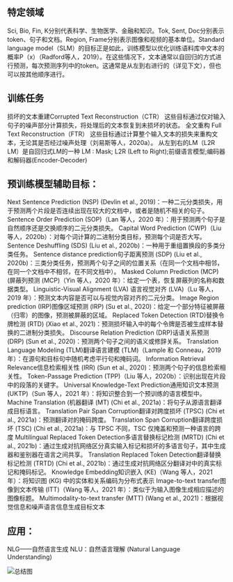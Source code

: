 ## 特定领域
Sci, Bio, Fin, K分别代表科学、生物医学、金融和知识。Tok, Sent, Doc分别表示token、句子和文档。Region, Frame分别表示图像和视频的基本单位。Standard language model（SLM）的目标正是如此，训练模型以优化训练语料库中文本的概率P（x）（Radford等人，2019）。在这些情况下，文本通常以自回归的方式进行预测，每次预测序列中的token。这通常是从左到右进行的（详见下文），但也可以按其他顺序进行。
## 训练任务
损坏的文本重建Corrupted Text Reconstruction（CTR） 这些目标通过仅对输入句子的噪声部分计算损失，将处理后的文本恢复到未损坏的状态。
全文重构 Full Text Reconstruction（FTR） 这些目标通过计算整个输入文本的损失来重构文本，无论其是否经过噪声处理（刘易斯等人，2020a）。
从左到右的LM（L2R LM）是自回归式LM的一种
LM : Mask; L2R (Left to Right);前缀语言模型;编码器和解码器(Encoder-Decoder)
## 预训练模型辅助目标：
Next Sentence Prediction (NSP) (Devlin et al., 2019)：一种二元分类损失，用于预测两个片段是否连续出现在较大的文档中，或者是随机不相关的句子。
Sentence Order Prediction (SOP)（Lan 等人，2020 年）：用于预测两个句子是自然顺序还是交换顺序的二元分类损失。
Capital Word Prediction (CWP)（Liu 等人，2020b）：对每个词计算的二进制分类目标，预测每个词是否大写。
Sentence Deshuffling (SDS) (Liu et al., 2020b)：一种用于重组置换段的多类分类任务。
Sentence distance prediction句子距离预测 (SDP) (Liu et al., 2020b)：三类分类任务，预测两个句子之间的位置关系（在同一个文档中相邻，在同一个文档中不相邻，在不同文档中）。 
Masked Column Prediction (MCP) (屏蔽列预测 (MCP)（Yin 等人，2020 年）：给定一个表，恢复屏蔽列的名称和数据类型。 Linguistic-Visual Alignment (LVA) 语言视觉对齐 (LVA)（Lu 等人，2019 年）：预测文本内容是否可以与视觉内容对齐的二元分类。
Image Region prediction (IRP)图像区域预测 (IRP) (Su et al., 2020)：给定一个部分特征被屏蔽（归零）的图像，预测被屏蔽的区域。 
Replaced Token Detection (RTD)替换令牌检测 (RTD) (Xiao et al., 2021)：预测损坏输入中的每个令牌是否被生成样本替换的二进制分类损失。
Discourse Relation Prediction (DRP)话语关系预测 (DRP) (Sun et al., 2020)：预测两个句子之间的语义或修辞关系。
Translation Language Modeling (TLM)翻译语言建模 (TLM)（Lample 和 Conneau，2019 年）：在源句和目标句中随机考虑平行句和掩码词。
Information Retrieval Relevance信息检索相关性 (IRR) (Sun et al., 2020)：预测两个句子的信息检索相关性。 
Token-Passage Prediction (TPP)（Liu 等人，2020b）：识别出现在片段中的段落的关键字。
Universal Knowledge-Text Prediction通用知识文本预测 (UKTP)（Sun 等人，2021 年）：将知识整合到一个预训练的语言模型中。
Machine Translation (机器翻译 (MT) (Chi et al., 2021a)：将句子从源语言翻译成目标语言。
Translation Pair Span Corruption翻译对跨度损坏 (TPSC) (Chi et al., 2021a)：预测翻译对的掩码跨度。
Translation Span Corruption翻译跨度损坏 (TSC) (Chi et al., 2021a)：与 TPSC 不同，TSC 仅掩盖和预测一种语言的跨度
Multilingual Replaced Token Detection多语言替换标记检测 (MRTD) (Chi et al., 2021b)：通过生成对抗网络区分真实输入标记和损坏的多语言句子，其中生成器和鉴别器在语言之间共享。 
Translation Replaced Token Detection翻译替换标记检测 (TRTD) (Chi et al., 2021b)：通过生成对抗网络区分翻译对中的真实标记和掩码标记。 
Knowledge Embedding知识嵌入 (KE)（Wang 等人，2021 年）：将知识图 (KG) 中的实体和关系编码为分布式表示
Image-to-text transfer图像到文本传输 (ITT)（Wang 等人，2021 年）：类似于为输入图像生成相应描述的图像标题。 
Multimodality-to-text transfer (MTT) (Wang et al., 2021)：根据视觉信息和噪声语言信息生成目标文本
## 应用：
NLG——自然语言生成
NLU：自然语言理解 (Natural Language Understanding)

![总结图](https://img-blog.csdnimg.cn/e1e1bfb8e07441ce93ad0175002cb526.png)

